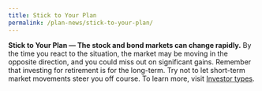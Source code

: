 ```yaml
---
title: Stick to Your Plan
permalink: /plan-news/stick-to-your-plan/
---
```

**Stick to Your Plan — The stock and bond markets can change rapidly.** By the time you react to the situation, the market may be moving in the opposite direction, and you could miss out on significant gains. Remember that investing for retirement is for the long-term. Try not to let short-term market movements steer you off course. To learn more, visit [Investor types](/how-to-invest/investor-types/).
